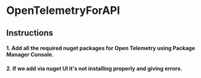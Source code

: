 # OpenTelemetryForAPI

## Instructions
####  1. Add all the required nuget packages for Open Telemetry using Package Manager Console.
####  2. If we add via nuget UI it's not installing properly and giving errors.

